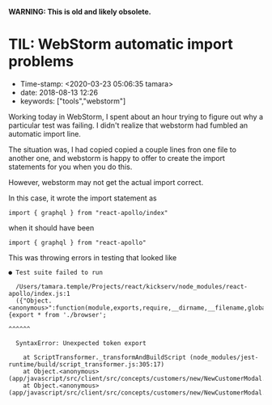 **WARNING: This is old and likely obsolete.**

TIL: WebStorm automatic import problems
=======================================

-   Time-stamp: \<2020-03-23 05:06:35 tamara\>
-   date: 2018-08-13 12:26
-   keywords: \[\"tools\",\"webstorm\"\]

Working today in WebStorm, I spent about an hour trying to figure out why a particular test was failing. I didn\'t realize that webstorm had fumbled an automatic import line.

The situation was, I had copied copied a couple lines fron one file to another one, and webstorm is happy to offer to create the import statements for you when you do this.

However, webstorm may not get the actual import correct.

In this case, it wrote the import statement as

``` {.javascript}
import { graphql } from "react-apollo/index"
```

when it should have been

``` {.javascript}
import { graphql } from "react-apollo"
```

This was throwing errors in testing that looked like

``` {.example}
● Test suite failed to run

  /Users/tamara.temple/Projects/react/kickserv/node_modules/react-apollo/index.js:1
  ({"Object.<anonymous>":function(module,exports,require,__dirname,__filename,global,jest){export * from './browser';
                                                                                           ^^^^^^

  SyntaxError: Unexpected token export

    at ScriptTransformer._transformAndBuildScript (node_modules/jest-runtime/build/script_transformer.js:305:17)
    at Object.<anonymous> (app/javascript/src/client/src/concepts/customers/new/NewCustomerModal.js:3:14)
    at Object.<anonymous> (app/javascript/src/client/src/concepts/customers/new/NewCustomerModal.test.js:3:25)
```
